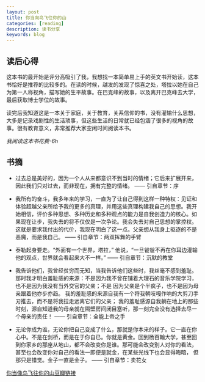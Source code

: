 ```yaml
---
layout: post
title: 你当向鸟飞往你的山
categories: [reading]
description: 读书分享
keywords: blog
---
```


<div align="center"><imgwidth="192px"height="192px"src="https://raw.githubusercontent.com/Kingdomzhen/blog-photo/main/photo/你当像鸟飞往你的山.jpg"/></div>

## 读后心得
这本书的最开始是评分高吸引了我，我想找一本简单易上手的英文书开始读，这本书恰好是推荐的比较多的。在读的时候，越发的发现了惊喜之处，塔拉以她在自己为第一人称视角，描写她的生平故事。在巴克峰的故事，以及离开巴克峰去大学，最后获取博士学位的故事。

读完后我知道这是一本关于家庭，关于教育，关系信仰的书，没有灌输什么思想，大多是记录戏剧性的生活琐事，但这些生活的日常就已经包涵了很多的视角的故事。很有教育意义，非常推荐大家空闲时间阅读本书。

*我阅读这本书花费-6h*

## 书摘

- 过去总是美好的，因为一个人从来都意识不到当时的情绪；它后来扩展开来，因此我们只对过去，而非现在，拥有完整的情绪。
—— 引自章节：序
    
- 我所有的奋斗，我多年来的学习，一直为了让自己得到这样一种特权：见证和体验超越父亲所给予我的更多的真理，并用这些真理构建我自己的思想。我开始相信，评价多种思想、多种历史和多种观点的能力是自我创造力的核心。如果现在让步，我失去的将不仅仅是一次争论。我会失去对自己思想的掌控权。这就是要求我付出的代价，我现在明白了这一点。父亲想从我身上驱逐的不是恶魔，而是我自己。
—— 引自章节：两双挥舞的手臂

- 泰勒起身要走。“外面有一个世界，塔拉，” 他说，“一旦爸爸不再在你耳边灌输他的观点，世界就会看起来大不一样。”
—— 引自章节：沉默的教堂

- 我告诉他们，我曾经贫穷而无知，当我告诉他们这些时，我丝毫不感到羞耻。 那时我才明白羞耻感的来源：不是因为我不曾在铺着大理石的音乐学院学习，也不是因为我没有当外交官的父亲；不是 因为父亲是个半疯子，也不是因为母亲跟着他亦步亦趋。 我的羞耻感的来源自我有一个将我朝吱嘎作响的大剪刀手刃推去，而不是将我拉走远离它们的父亲； 我的羞耻感源自我躺在地上的那些时刻，源自知道我的母亲就在隔壁房间闭目塞听，那一刻完全没有选择去尽一个母亲的责任！
—— 引自章节：全能上帝之手
    
-  无论你成为谁，无论你把自己变成了什么，那就是你本来的样子。它一直在你心中。不是在剑桥，而是在于你自已。你就是黄金。回到杨百翰大学，甚至回到你家乡的那座从地山，都不会改变你是谁。那可能会改变别人对你的看法，甚至也会改变你对自己的看法一即便是就金，在某些光线下也会显得晦暗， 但那只是错觉。金子一直是金子。
—— 引自章节：卖花女
    

[你当像鸟飞往你的山豆瓣链接](https://book.douban.com/subject/33440205/)